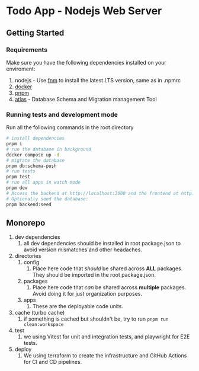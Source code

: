 # Todo App - Nodejs Web Server

## Getting Started

### Requirements

Make sure you have the following dependencies installed on your enviroment:

1. nodejs - Use [fnm](https://github.com/Schniz/fnm) to install the latest LTS version, same as in .npmrc
1. [docker](https://docs.docker.com/get-docker/)
1. [pnpm](https://pnpm.io/installation)
1. [atlas](https://atlasgo.io/getting-started) - Database Schema and Migration management Tool

### Running tests and development mode

Run all the following commands in the root directory

```bash
# install dependencies
pnpm i
# run the database in background
docker compose up -d
# migrate the database
pnpm db:schema-push
# run tests
pnpm test
# run all apps in watch mode
pnpm dev
# Access the backend at http://localhost:3000 and the frontend at http://localhost:5173
# Optionally seed the database:
pnpm backend:seed
```

## Monorepo

1.  dev dependencies
    1. all dev dependencies should be installed in root package.json to avoid version mismatches and other headaches.
1.  directories
    1. config
       1. Place here code that _should_ be shared across **ALL** packages. They should be imported in the root package.json.
    1. packages
       1. Place here code that _can_ be shared across **multiple** packages. Avoid doing it for just organization purposes.
    1. apps
       1. These are the deployable code units.
1.  cache (turbo cache)
    1. if something is cached but shouldn't be, try to run `pnpm run clean:workspace`
1.  test
    1. we using Vitest for unit and integration tests, and playwright for E2E tests.
1.  deploy
    1. We using terraform to create the infrastructure and GitHub Actions for CI and CD pipelines.
